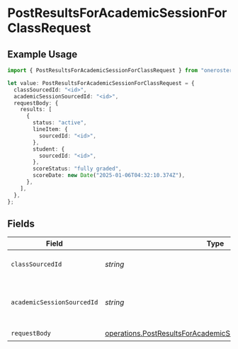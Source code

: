 # PostResultsForAcademicSessionForClassRequest

## Example Usage

```typescript
import { PostResultsForAcademicSessionForClassRequest } from "oneroster/models/operations";

let value: PostResultsForAcademicSessionForClassRequest = {
  classSourcedId: "<id>",
  academicSessionSourcedId: "<id>",
  requestBody: {
    results: [
      {
        status: "active",
        lineItem: {
          sourcedId: "<id>",
        },
        student: {
          sourcedId: "<id>",
        },
        scoreStatus: "fully graded",
        scoreDate: new Date("2025-01-06T04:32:10.374Z"),
      },
    ],
  },
};
```

## Fields

| Field                                                                                                                                      | Type                                                                                                                                       | Required                                                                                                                                   | Description                                                                                                                                |
| ------------------------------------------------------------------------------------------------------------------------------------------ | ------------------------------------------------------------------------------------------------------------------------------------------ | ------------------------------------------------------------------------------------------------------------------------------------------ | ------------------------------------------------------------------------------------------------------------------------------------------ |
| `classSourcedId`                                                                                                                           | *string*                                                                                                                                   | :heavy_check_mark:                                                                                                                         | The sourcedId of the class                                                                                                                 |
| `academicSessionSourcedId`                                                                                                                 | *string*                                                                                                                                   | :heavy_check_mark:                                                                                                                         | The sourcedId of the academic session                                                                                                      |
| `requestBody`                                                                                                                              | [operations.PostResultsForAcademicSessionForClassRequestBody](../../models/operations/postresultsforacademicsessionforclassrequestbody.md) | :heavy_check_mark:                                                                                                                         | N/A                                                                                                                                        |